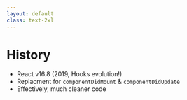 ```yaml
---
layout: default
class: text-2xl
---
```


# History

- React v16.8 (2019, Hooks evolution!)
- Replacment for `componentDidMount` & `componentDidUpdate`
- Effectively, much cleaner code

<!--
```ts
useEffect(function () {
  fetchData();
}, []);
```

```ts
componentDidMount() {
  this.fetchData();
}

componentDidUpdate() {
  this.fetchData();
}
``` -->
